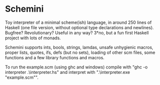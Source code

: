 # Schemini
Toy interpreter of a minimal scheme(ish) language, in around 250 lines of Haskell (one file version, without optional type declarations and newlines). Bugfree? Revolutionary? Useful in any way? 3*no, but a fun first Haskell project with lots of monads. 

Schemini supports ints, bools, strings, lamdas, unsafe unhygienic macros, proper lists, quotes, ifs, defs (but no sets), loading of other scm files, some functions and a few library functions and macros.

To run the example.scm (using ghc and windows) compile with "ghc -o interpreter .\interpreter.hs" and interpret with ".\interpreter.exe "example.scm"".
